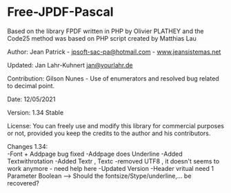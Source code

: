 # Free-JPDF-Pascal
Based on the library FPDF written in PHP by Olivier PLATHEY and the Code25 method was based on PHP script created by Matthias Lau  

Author: Jean Patrick - jpsoft-sac-pa@hotmail.com - www.jeansistemas.net

Updated: Jan Lahr-Kuhnert jan@yourlahr.de

Contribution: Gilson Nunes - Use of enumerators and resolved bug related to decimal point.

Date: 12/05/2021

Version: 1.34 Stable

License: You can freely use and modify this library for commercial purposes or not,
         provided you keep the credits to the author and his contributors.


Changes 1.34:<br>
-Font + Addpage bug fixed
-Addpage does Underline
-Added Textwithrotation
-Added Textr , Textc
-removed UTF8 , it doesn't seems to work anymore - need help here
-Updated Version
-Header vritual need 1 Parameter Boolean --> Should the fontsize/Stype/underline,... be recovered?       
